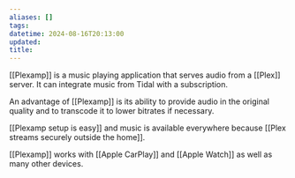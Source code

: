 ```yaml
---
aliases: []
tags: 
datetime: 2024-08-16T20:13:00
updated: 
title:
---
```

[[Plexamp]] is a music playing application that serves audio from a [[Plex]] server. It can integrate music from Tidal with a subscription.

An advantage of [[Plexamp]] is its ability to provide audio in the original quality and to transcode it to lower bitrates if necessary. 

[[Plexamp setup is easy]] and music is available everywhere because [[Plex streams securely outside the home]].

[[Plexamp]] works with [[Apple CarPlay]] and [[Apple Watch]] as well as many other devices.



